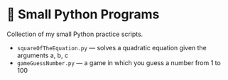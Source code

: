 # 🧠 Small Python Programs
Collection of my small Python practice scripts.
 
- `squareOfTheEquation.py` — solves a quadratic equation given the arguments a, b, c
- `gameGuessNumber.py` — a game in which you guess a number from 1 to 100

